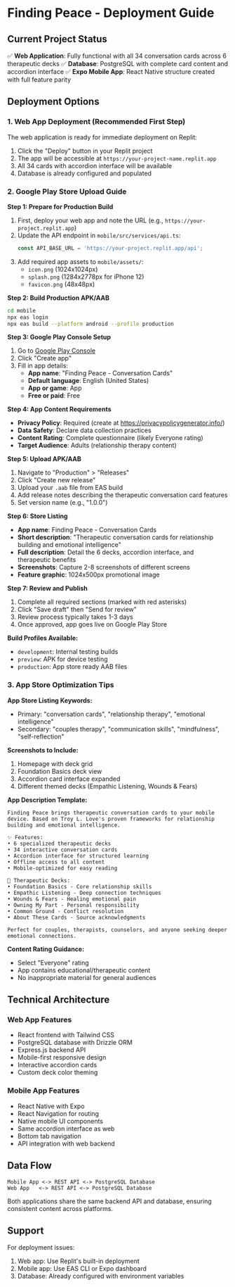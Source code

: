 # Finding Peace - Deployment Guide

## Current Project Status

✅ **Web Application**: Fully functional with all 34 conversation cards across 6 therapeutic decks
✅ **Database**: PostgreSQL with complete card content and accordion interface
✅ **Expo Mobile App**: React Native structure created with full feature parity

## Deployment Options

### 1. Web App Deployment (Recommended First Step)

The web application is ready for immediate deployment on Replit:

1. Click the "Deploy" button in your Replit project
2. The app will be accessible at `https://your-project-name.replit.app`
3. All 34 cards with accordion interface will be available
4. Database is already configured and populated

### 2. Google Play Store Upload Guide

**Step 1: Prepare for Production Build**
1. First, deploy your web app and note the URL (e.g., `https://your-project.replit.app`)
2. Update the API endpoint in `mobile/src/services/api.ts`:
   ```typescript
   const API_BASE_URL = 'https://your-project.replit.app/api';
   ```
3. Add required app assets to `mobile/assets/`:
   - `icon.png` (1024x1024px)
   - `splash.png` (1284x2778px for iPhone 12)
   - `favicon.png` (48x48px)

**Step 2: Build Production APK/AAB**
```bash
cd mobile
npx eas login
npx eas build --platform android --profile production
```

**Step 3: Google Play Console Setup**
1. Go to [Google Play Console](https://play.google.com/console)
2. Click "Create app"
3. Fill in app details:
   - **App name**: "Finding Peace - Conversation Cards"
   - **Default language**: English (United States)
   - **App or game**: App
   - **Free or paid**: Free

**Step 4: App Content Requirements**
- **Privacy Policy**: Required (create at https://privacypolicygenerator.info/)
- **Data Safety**: Declare data collection practices
- **Content Rating**: Complete questionnaire (likely Everyone rating)
- **Target Audience**: Adults (relationship therapy content)

**Step 5: Upload APK/AAB**
1. Navigate to "Production" > "Releases"
2. Click "Create new release"
3. Upload your `.aab` file from EAS build
4. Add release notes describing the therapeutic conversation card features
5. Set version name (e.g., "1.0.0")

**Step 6: Store Listing**
- **App name**: Finding Peace - Conversation Cards
- **Short description**: "Therapeutic conversation cards for relationship building and emotional intelligence"
- **Full description**: Detail the 6 decks, accordion interface, and therapeutic benefits
- **Screenshots**: Capture 2-8 screenshots of different screens
- **Feature graphic**: 1024x500px promotional image

**Step 7: Review and Publish**
1. Complete all required sections (marked with red asterisks)
2. Click "Save draft" then "Send for review"
3. Review process typically takes 1-3 days
4. Once approved, app goes live on Google Play Store

**Build Profiles Available:**
- `development`: Internal testing builds
- `preview`: APK for device testing
- `production`: App store ready AAB files

### 3. App Store Optimization Tips

**App Store Listing Keywords:**
- Primary: "conversation cards", "relationship therapy", "emotional intelligence"
- Secondary: "couples therapy", "communication skills", "mindfulness", "self-reflection"

**Screenshots to Include:**
1. Homepage with deck grid
2. Foundation Basics deck view
3. Accordion card interface expanded
4. Different themed decks (Empathic Listening, Wounds & Fears)

**App Description Template:**
```
Finding Peace brings therapeutic conversation cards to your mobile device. Based on Troy L. Love's proven frameworks for relationship building and emotional intelligence.

✨ Features:
• 6 specialized therapeutic decks
• 34 interactive conversation cards
• Accordion interface for structured learning
• Offline access to all content
• Mobile-optimized for easy reading

🎯 Therapeutic Decks:
• Foundation Basics - Core relationship skills
• Empathic Listening - Deep connection techniques
• Wounds & Fears - Healing emotional pain
• Owning My Part - Personal responsibility
• Common Ground - Conflict resolution
• About These Cards - Source acknowledgments

Perfect for couples, therapists, counselors, and anyone seeking deeper emotional connections.
```

**Content Rating Guidance:**
- Select "Everyone" rating
- App contains educational/therapeutic content
- No inappropriate material for general audiences

## Technical Architecture

### Web App Features
- React frontend with Tailwind CSS
- PostgreSQL database with Drizzle ORM
- Express.js backend API
- Mobile-first responsive design
- Interactive accordion cards
- Custom deck color theming

### Mobile App Features
- React Native with Expo
- React Navigation for routing
- Native mobile UI components
- Same accordion interface as web
- Bottom tab navigation
- API integration with web backend

## Data Flow

```
Mobile App <-> REST API <-> PostgreSQL Database
Web App   <-> REST API <-> PostgreSQL Database
```

Both applications share the same backend API and database, ensuring consistent content across platforms.

## Support

For deployment issues:
1. Web app: Use Replit's built-in deployment
2. Mobile app: Use EAS CLI or Expo dashboard
3. Database: Already configured with environment variables